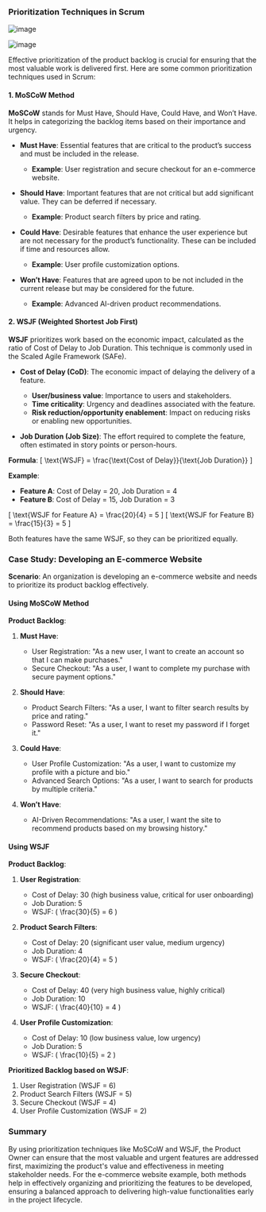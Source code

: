 ### Prioritization Techniques in Scrum
![image](https://github.com/kmitsolution/SDLC/assets/84008107/375be182-f06b-427e-8547-fcbcd2d24fd9)

![image](https://github.com/kmitsolution/SDLC/assets/84008107/811be33c-e73a-4adb-96c6-d5119a71b585)

Effective prioritization of the product backlog is crucial for ensuring that the most valuable work is delivered first. Here are some common prioritization techniques used in Scrum:

#### 1. MoSCoW Method
**MoSCoW** stands for Must Have, Should Have, Could Have, and Won’t Have. It helps in categorizing the backlog items based on their importance and urgency.

- **Must Have**: Essential features that are critical to the product’s success and must be included in the release.
  - **Example**: User registration and secure checkout for an e-commerce website.

- **Should Have**: Important features that are not critical but add significant value. They can be deferred if necessary.
  - **Example**: Product search filters by price and rating.

- **Could Have**: Desirable features that enhance the user experience but are not necessary for the product’s functionality. These can be included if time and resources allow.
  - **Example**: User profile customization options.

- **Won’t Have**: Features that are agreed upon to be not included in the current release but may be considered for the future.
  - **Example**: Advanced AI-driven product recommendations.

#### 2. WSJF (Weighted Shortest Job First)
**WSJF** prioritizes work based on the economic impact, calculated as the ratio of Cost of Delay to Job Duration. This technique is commonly used in the Scaled Agile Framework (SAFe).

- **Cost of Delay (CoD)**: The economic impact of delaying the delivery of a feature.
  - **User/business value**: Importance to users and stakeholders.
  - **Time criticality**: Urgency and deadlines associated with the feature.
  - **Risk reduction/opportunity enablement**: Impact on reducing risks or enabling new opportunities.

- **Job Duration (Job Size)**: The effort required to complete the feature, often estimated in story points or person-hours.

**Formula**:
\[ \text{WSJF} = \frac{\text{Cost of Delay}}{\text{Job Duration}} \]

**Example**:
- **Feature A**: Cost of Delay = 20, Job Duration = 4
- **Feature B**: Cost of Delay = 15, Job Duration = 3

\[ \text{WSJF for Feature A} = \frac{20}{4} = 5 \]
\[ \text{WSJF for Feature B} = \frac{15}{3} = 5 \]

Both features have the same WSJF, so they can be prioritized equally.

### Case Study: Developing an E-commerce Website

**Scenario**: An organization is developing an e-commerce website and needs to prioritize its product backlog effectively.

#### Using MoSCoW Method
**Product Backlog**:
1. **Must Have**: 
   - User Registration: "As a new user, I want to create an account so that I can make purchases."
   - Secure Checkout: "As a user, I want to complete my purchase with secure payment options."

2. **Should Have**:
   - Product Search Filters: "As a user, I want to filter search results by price and rating."
   - Password Reset: "As a user, I want to reset my password if I forget it."

3. **Could Have**:
   - User Profile Customization: "As a user, I want to customize my profile with a picture and bio."
   - Advanced Search Options: "As a user, I want to search for products by multiple criteria."

4. **Won’t Have**:
   - AI-Driven Recommendations: "As a user, I want the site to recommend products based on my browsing history."

#### Using WSJF
**Product Backlog**:
1. **User Registration**:
   - Cost of Delay: 30 (high business value, critical for user onboarding)
   - Job Duration: 5
   - WSJF: \( \frac{30}{5} = 6 \)

2. **Product Search Filters**:
   - Cost of Delay: 20 (significant user value, medium urgency)
   - Job Duration: 4
   - WSJF: \( \frac{20}{4} = 5 \)

3. **Secure Checkout**:
   - Cost of Delay: 40 (very high business value, highly critical)
   - Job Duration: 10
   - WSJF: \( \frac{40}{10} = 4 \)

4. **User Profile Customization**:
   - Cost of Delay: 10 (low business value, low urgency)
   - Job Duration: 5
   - WSJF: \( \frac{10}{5} = 2 \)

**Prioritized Backlog based on WSJF**:
1. User Registration (WSJF = 6)
2. Product Search Filters (WSJF = 5)
3. Secure Checkout (WSJF = 4)
4. User Profile Customization (WSJF = 2)

### Summary
By using prioritization techniques like MoSCoW and WSJF, the Product Owner can ensure that the most valuable and urgent features are addressed first, maximizing the product's value and effectiveness in meeting stakeholder needs. For the e-commerce website example, both methods help in effectively organizing and prioritizing the features to be developed, ensuring a balanced approach to delivering high-value functionalities early in the project lifecycle.
